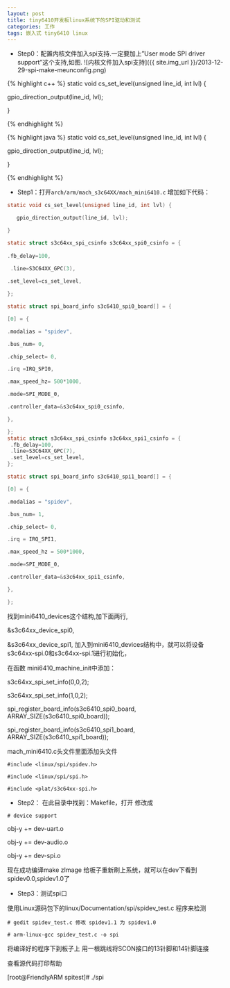 ```yaml
---
layout: post
title: tiny6410开发板linux系统下的SPI驱动和测试
categories: 工作
tags: 嵌入式 tiny6410 linux
---
```




- Step0：配置内核文件加入spi支持.一定要加上”User mode SPI driver support”这个支持,如图.
![内核文件加入spi支持]({{ site.img_url }}/2013-12-29-spi-make-meunconfig.png)

{% highlight c++ %}
static void cs_set_level(unsigned line_id, int lvl) {

   gpio_direction_output(line_id, lvl);

}

{% endhighlight %}

{% highlight java %}
static void cs_set_level(unsigned line_id, int lvl) {

   gpio_direction_output(line_id, lvl);

}

{% endhighlight %}

- Step1：打开`arch/arm/mach_s3c64XX/mach_mini6410.c`
增加如下代码：

``` c
static void cs_set_level(unsigned line_id, int lvl) {

   gpio_direction_output(line_id, lvl);

}

static struct s3c64xx_spi_csinfo s3c64xx_spi0_csinfo = {
 
.fb_delay=100,

 .line=S3C64XX_GPC(3),
 
.set_level=cs_set_level,

};

static struct spi_board_info s3c6410_spi0_board[] = {

[0] = {

.modalias = "spidev",

.bus_num= 0,

.chip_select= 0,

.irq =IRQ_SPI0,

.max_speed_hz= 500*1000,

.mode=SPI_MODE_0,

.controller_data=&s3c64xx_spi0_csinfo,

},

};
static struct s3c64xx_spi_csinfo s3c64xx_spi1_csinfo = {
 .fb_delay=100,
 .line=S3C64XX_GPC(7),
 .set_level=cs_set_level,
};

static struct spi_board_info s3c6410_spi1_board[] = {

[0] = {

.modalias = "spidev",

.bus_num= 1,

.chip_select= 0,

.irq = IRQ_SPI1,

.max_speed_hz = 500*1000,

.mode=SPI_MODE_0,

.controller_data=&s3c64xx_spi1_csinfo,

},

};
```
找到mini6410_devices这个结构,加下面两行,

&s3c64xx_device_spi0,

&s3c64xx_device_spi1,
加入到mini6410_devices结构中，就可以将设备s3c64xx-spi.0和s3c64xx-spi.1进行初始化，

在函数 mini6410_machine_init中添加：


 s3c64xx_spi_set_info(0,0,2);

 s3c64xx_spi_set_info(1,0,2);

 spi_register_board_info(s3c6410_spi0_board, ARRAY_SIZE(s3c6410_spi0_board));

 spi_register_board_info(s3c6410_spi1_board, ARRAY_SIZE(s3c6410_spi1_board));




mach_mini6410.c头文件里面添加头文件

`#include <linux/spi/spidev.h>`

`#include <linux/spi/spi.h>`

`#include <plat/s3c64xx-spi.h>`



- Step2：
在此目录中找到：Makefile，打开
修改成

`# device support`

obj-y += dev-uart.o

obj-y += dev-audio.o

obj-y += dev-spi.o

现在成功编译make zImage
给板子重新刷上系统，就可以在dev下看到spidev0.0,spidev1.0了



- Step3：测试spi口

使用Linux源码包下的linux/Documentation/spi/spidev_test.c 程序来检测

`# gedit spidev_test.c 修改 spidev1.1 为 spidev1.0`

`# arm-linux-gcc spidev_test.c -o spi`

将编译好的程序下到板子上
用一根跳线将SCON接口的13针脚和14针脚连接

查看源代码打印帮助

[root@FriendlyARM spitest]# ./spi



